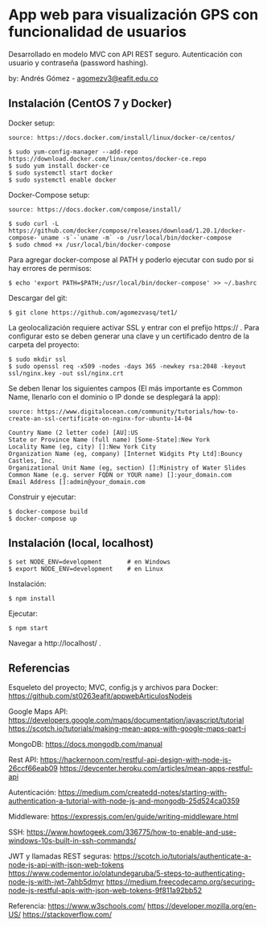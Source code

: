 # App web para visualización GPS con funcionalidad de usuarios

Desarrollado en modelo MVC con API REST seguro. Autenticación con usuario y contraseña (password hashing).

by: Andrés Gómez - agomezv3@eafit.edu.co

## Instalación (CentOS 7 y Docker)

Docker setup:

    source: https://docs.docker.com/install/linux/docker-ce/centos/
    
    $ sudo yum-config-manager --add-repo https://download.docker.com/linux/centos/docker-ce.repo
    $ sudo yum install docker-ce
    $ sudo systemctl start docker
    $ sudo systemctl enable docker
    
Docker-Compose setup:

    source: https://docs.docker.com/compose/install/

    $ sudo curl -L https://github.com/docker/compose/releases/download/1.20.1/docker-compose-`uname -s`-`uname -m` -o /usr/local/bin/docker-compose
    $ sudo chmod +x /usr/local/bin/docker-compose

Para agregar docker-compose al PATH y poderlo ejecutar con sudo por si hay errores de permisos:
  
    $ echo 'export PATH=$PATH;/usr/local/bin/docker-compose' >> ~/.bashrc 
      
Descargar del git:

    $ git clone https://github.com/agomezvasq/tet1/
      
La geolocalización requiere activar SSL y entrar con el prefijo https:// . Para configurar esto se deben generar una clave y un certificado dentro de la carpeta del proyecto:

    $ sudo mkdir ssl
    $ sudo openssl req -x509 -nodes -days 365 -newkey rsa:2048 -keyout ssl/nginx.key -out ssl/nginx.crt
    
Se deben llenar los siguientes campos (El más importante es Common Name, llenarlo con el dominio o IP donde se desplegará la app):

    source: https://www.digitalocean.com/community/tutorials/how-to-create-an-ssl-certificate-on-nginx-for-ubuntu-14-04

    Country Name (2 letter code) [AU]:US
    State or Province Name (full name) [Some-State]:New York
    Locality Name (eg, city) []:New York City
    Organization Name (eg, company) [Internet Widgits Pty Ltd]:Bouncy Castles, Inc.
    Organizational Unit Name (eg, section) []:Ministry of Water Slides
    Common Name (e.g. server FQDN or YOUR name) []:your_domain.com
    Email Address []:admin@your_domain.com

Construir y ejecutar:

    $ docker-compose build
    $ docker-compose up
    
## Instalación (local, localhost)

    $ set NODE_ENV=development       # en Windows
    $ export NODE_ENV=development    # en Linux

Instalación:

    $ npm install
    
Ejecutar:

    $ npm start
    
Navegar a http://localhost/ .

## Referencias

Esqueleto del proyecto; MVC, config.js y archivos para Docker:
https://github.com/st0263eafit/appwebArticulosNodejs

Google Maps API:
https://developers.google.com/maps/documentation/javascript/tutorial
https://scotch.io/tutorials/making-mean-apps-with-google-maps-part-i

MongoDB:
https://docs.mongodb.com/manual

Rest API:
https://hackernoon.com/restful-api-design-with-node-js-26ccf66eab09
https://devcenter.heroku.com/articles/mean-apps-restful-api

Autenticación:
https://medium.com/createdd-notes/starting-with-authentication-a-tutorial-with-node-js-and-mongodb-25d524ca0359

Middleware:
https://expressjs.com/en/guide/writing-middleware.html

SSH:
https://www.howtogeek.com/336775/how-to-enable-and-use-windows-10s-built-in-ssh-commands/

JWT y llamadas REST seguras:
https://scotch.io/tutorials/authenticate-a-node-js-api-with-json-web-tokens
https://www.codementor.io/olatundegaruba/5-steps-to-authenticating-node-js-with-jwt-7ahb5dmyr
https://medium.freecodecamp.org/securing-node-js-restful-apis-with-json-web-tokens-9f811a92bb52

Referencia:
https://www.w3schools.com/
https://developer.mozilla.org/en-US/
https://stackoverflow.com/
